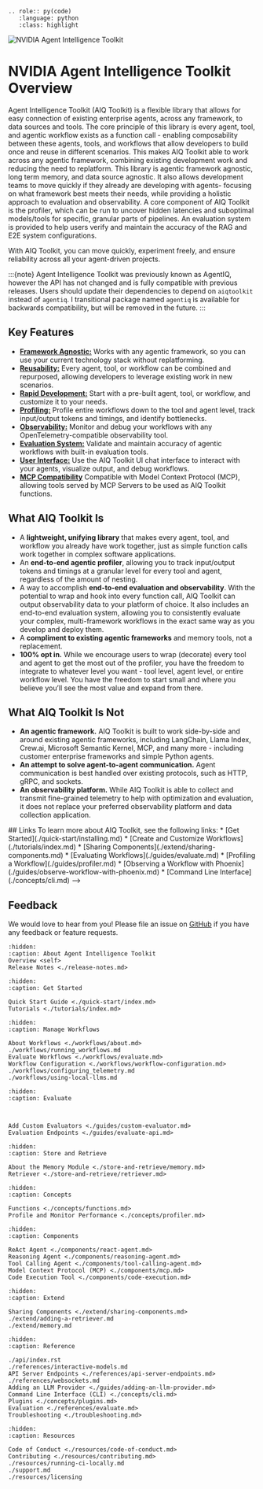 <!--
SPDX-FileCopyrightText: Copyright (c) 2025, NVIDIA CORPORATION & AFFILIATES. All rights reserved.
SPDX-License-Identifier: Apache-2.0

Licensed under the Apache License, Version 2.0 (the "License");
you may not use this file except in compliance with the License.
You may obtain a copy of the License at

http://www.apache.org/licenses/LICENSE-2.0

Unless required by applicable law or agreed to in writing, software
distributed under the License is distributed on an "AS IS" BASIS,
WITHOUT WARRANTIES OR CONDITIONS OF ANY KIND, either express or implied.
See the License for the specific language governing permissions and
limitations under the License.
-->


<!-- This role is needed at the index to set the default backtick role -->
```{eval-rst}
.. role:: py(code)
   :language: python
   :class: highlight
```

![NVIDIA Agent Intelligence Toolkit](./_static/aiqtoolkit_banner.png "AIQ Toolkit banner image")

# NVIDIA Agent Intelligence Toolkit Overview

Agent Intelligence Toolkit (AIQ Toolkit) is a flexible library that allows for easy connection of existing enterprise agents, across any framework, to data sources and tools. The core principle of this library is every agent, tool, and agentic workflow exists as a function call - enabling composability between these agents, tools, and workflows that allow developers to build once and reuse in different scenarios. This makes AIQ Toolkit able to work across any agentic framework, combining existing development work and reducing the need to replatform. This library is agentic framework agnostic, long term memory, and data source agnostic. It also allows development teams to move quickly if they already are developing with agents- focusing on what framework best meets their needs, while providing a holistic approach to evaluation and observability. A core component of AIQ Toolkit is the profiler, which can be run to uncover hidden latencies and suboptimal models/tools for specific, granular parts of pipelines. An evaluation system is provided to help users verify and maintain the accuracy of the RAG and E2E system configurations.

With AIQ Toolkit, you can move quickly, experiment freely, and ensure reliability across all your agent-driven projects.

:::{note}
Agent Intelligence Toolkit was previously known as <!-- vale off -->AgentIQ<!-- vale on -->, however the API has not changed and is fully compatible with previous releases. Users should update their dependencies to depend on `aiqtoolkit` instead of `agentiq`. I transitional package named `agentiq` is available for backwards compatibility, but will be removed in the future.
:::

## Key Features

- [**Framework Agnostic:**](./concepts/plugins.md) Works with any agentic framework, so you can use your current technology stack without replatforming.
- [**Reusability:**](./extend/sharing-components.md) Every agent, tool, or workflow can be combined and repurposed, allowing developers to leverage existing work in new scenarios.
- [**Rapid Development:**](./tutorials/index.md) Start with a pre-built agent, tool, or workflow, and customize it to your needs.
- [**Profiling:**](./guides/profiler.md) Profile entire workflows down to the tool and agent level, track input/output tokens and timings, and identify bottlenecks.
- [**Observability:**](./guides/observe-workflow-with-phoenix.md) Monitor and debug your workflows with any OpenTelemetry-compatible observability tool.
- [**Evaluation System:**](./guides/evaluate.md) Validate and maintain accuracy of agentic workflows with built-in evaluation tools.
- [**User Interface:**](./quick-start/launching-ui.md) Use the AIQ Toolkit UI chat interface to interact with your agents, visualize output, and debug workflows.
- [**MCP Compatibility**](./components/mcp.md) Compatible with Model Context Protocol (MCP), allowing tools served by MCP Servers to be used as AIQ Toolkit functions.

## What AIQ Toolkit Is

- A **lightweight, unifying library** that makes every agent, tool, and workflow you already have work together, just as simple function calls work together in complex software applications.
- An **end-to-end agentic profiler**, allowing you to track input/output tokens and timings at a granular level for every tool and agent, regardless of the amount of nesting.
- A way to accomplish **end-to-end evaluation and observability**. With the potential to wrap and hook into every function call, AIQ Toolkit can output observability data to your platform of choice. It also includes an end-to-end evaluation system, allowing you to consistently evaluate your complex, multi-framework workflows in the exact same way as you develop and deploy them.
- A **compliment to existing agentic frameworks** and memory tools, not a replacement.
- **100% opt in.** While we encourage users to wrap (decorate) every tool and agent to get the most out of the profiler, you have the freedom to integrate to whatever level you want - tool level, agent level, or entire workflow level. You have the freedom to start small and where you believe you’ll see the most value and expand from there.


## What AIQ Toolkit Is Not

- **An agentic framework.** AIQ Toolkit is built to work side-by-side and around existing agentic frameworks, including LangChain, Llama Index, Crew.ai, Microsoft Semantic Kernel, MCP, and many more - including customer enterprise frameworks and simple Python agents.
- **An attempt to solve agent-to-agent communication.** Agent communication is best handled over existing protocols, such as HTTP, gRPC, and sockets.
- **An observability platform.** While AIQ Toolkit is able to collect and transmit fine-grained telemetry to help with optimization and evaluation, it does not replace your preferred observability platform and data collection application.

<!-->
## Links

To learn more about AIQ Toolkit, see the following links:
* [Get Started](./quick-start/installing.md)
* [Create and Customize Workflows](./tutorials/index.md)
* [Sharing Components](./extend/sharing-components.md)
* [Evaluating Workflows](./guides/evaluate.md)
* [Profiling a Workflow](./guides/profiler.md)
* [Observing a Workflow with Phoenix](./guides/observe-workflow-with-phoenix.md)
* [Command Line Interface](./concepts/cli.md)
-->

## Feedback

We would love to hear from you! Please file an issue on [GitHub](https://github.com/NVIDIA/AIQToolkit/issues) if you have any feedback or feature requests.

```{toctree}
:hidden:
:caption: About Agent Intelligence Toolkit
Overview <self>
Release Notes <./release-notes.md>
```

```{toctree}
:hidden:
:caption: Get Started

Quick Start Guide <./quick-start/index.md>
Tutorials <./tutorials/index.md>
```

```{toctree}
:hidden:
:caption: Manage Workflows

About Workflows <./workflows/about.md>
./workflows/running_workflows.md
Evaluate Workflows <./workflows/evaluate.md>
Workflow Configuration <./workflows/workflow-configuration.md>
./workflows/configuring_telemetry.md
./workflows/using-local-llms.md
```

```{toctree}
:hidden:
:caption: Evaluate



Add Custom Evaluators <./guides/custom-evaluator.md>
Evaluation Endpoints <./guides/evaluate-api.md>
```

```{toctree}
:hidden:
:caption: Store and Retrieve

About the Memory Module <./store-and-retrieve/memory.md>
Retriever <./store-and-retrieve/retriever.md>
```

```{toctree}
:hidden:
:caption: Concepts

Functions <./concepts/functions.md>
Profile and Monitor Performance <./concepts/profiler.md>
```

```{toctree}
:hidden:
:caption: Components

ReAct Agent <./components/react-agent.md>
Reasoning Agent <./components/reasoning-agent.md>
Tool Calling Agent <./components/tool-calling-agent.md>
Model Context Protocol (MCP) <./components/mcp.md>
Code Execution Tool <./components/code-execution.md>
```

```{toctree}
:hidden:
:caption: Extend

Sharing Components <./extend/sharing-components.md>
./extend/adding-a-retriever.md
./extend/memory.md
```

```{toctree}
:hidden:
:caption: Reference

./api/index.rst
./references/interactive-models.md
API Server Endpoints <./references/api-server-endpoints.md>
./references/websockets.md
Adding an LLM Provider <./guides/adding-an-llm-provider.md>
Command Line Interface (CLI) <./concepts/cli.md>
Plugins <./concepts/plugins.md>
Evaluation <./references/evaluate.md>
Troubleshooting <./troubleshooting.md>
```

```{toctree}
:hidden:
:caption: Resources

Code of Conduct <./resources/code-of-conduct.md>
Contributing <./resources/contributing.md>
./resources/running-ci-locally.md
./support.md
./resources/licensing
```
